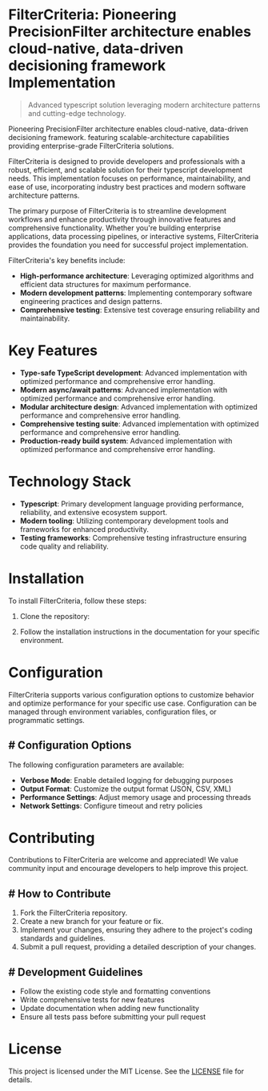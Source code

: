 <!-- fallback_FilterCriteria_20250806051015_64953 -->

# FilterCriteria: Pioneering PrecisionFilter architecture enables cloud-native, data-driven decisioning framework Implementation
> Advanced typescript solution leveraging modern architecture patterns and cutting-edge technology.

Pioneering PrecisionFilter architecture enables cloud-native, data-driven decisioning framework. featuring scalable-architecture capabilities providing enterprise-grade FilterCriteria solutions.

FilterCriteria is designed to provide developers and professionals with a robust, efficient, and scalable solution for their typescript development needs. This implementation focuses on performance, maintainability, and ease of use, incorporating industry best practices and modern software architecture patterns.

The primary purpose of FilterCriteria is to streamline development workflows and enhance productivity through innovative features and comprehensive functionality. Whether you're building enterprise applications, data processing pipelines, or interactive systems, FilterCriteria provides the foundation you need for successful project implementation.

FilterCriteria's key benefits include:

* **High-performance architecture**: Leveraging optimized algorithms and efficient data structures for maximum performance.
* **Modern development patterns**: Implementing contemporary software engineering practices and design patterns.
* **Comprehensive testing**: Extensive test coverage ensuring reliability and maintainability.

# Key Features

* **Type-safe TypeScript development**: Advanced implementation with optimized performance and comprehensive error handling.
* **Modern async/await patterns**: Advanced implementation with optimized performance and comprehensive error handling.
* **Modular architecture design**: Advanced implementation with optimized performance and comprehensive error handling.
* **Comprehensive testing suite**: Advanced implementation with optimized performance and comprehensive error handling.
* **Production-ready build system**: Advanced implementation with optimized performance and comprehensive error handling.

# Technology Stack

* **Typescript**: Primary development language providing performance, reliability, and extensive ecosystem support.
* **Modern tooling**: Utilizing contemporary development tools and frameworks for enhanced productivity.
* **Testing frameworks**: Comprehensive testing infrastructure ensuring code quality and reliability.

# Installation

To install FilterCriteria, follow these steps:

1. Clone the repository:


2. Follow the installation instructions in the documentation for your specific environment.

# Configuration

FilterCriteria supports various configuration options to customize behavior and optimize performance for your specific use case. Configuration can be managed through environment variables, configuration files, or programmatic settings.

## # Configuration Options

The following configuration parameters are available:

* **Verbose Mode**: Enable detailed logging for debugging purposes
* **Output Format**: Customize the output format (JSON, CSV, XML)
* **Performance Settings**: Adjust memory usage and processing threads
* **Network Settings**: Configure timeout and retry policies

# Contributing

Contributions to FilterCriteria are welcome and appreciated! We value community input and encourage developers to help improve this project.

## # How to Contribute

1. Fork the FilterCriteria repository.
2. Create a new branch for your feature or fix.
3. Implement your changes, ensuring they adhere to the project's coding standards and guidelines.
4. Submit a pull request, providing a detailed description of your changes.

## # Development Guidelines

* Follow the existing code style and formatting conventions
* Write comprehensive tests for new features
* Update documentation when adding new functionality
* Ensure all tests pass before submitting your pull request

# License

This project is licensed under the MIT License. See the [LICENSE](https://github.com/QOZU/FilterCriteria/blob/main/LICENSE) file for details.
